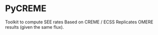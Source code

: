 # PyCREME
Toolkit to compute SEE rates
Based on CREME / ECSS
Replicates OMERE results (given the same flux).
